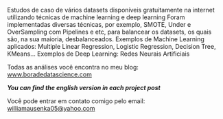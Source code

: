 
Estudos de caso de vários datasets disponíveis gratuitamente na internet utilizando técnicas de machine learning e deep learning
Foram implementadas diversas técnicas, por exemplo, SMOTE, Under e OverSampling com Pipelines e etc, para balancear os datasets, os quais são, na sua maioria, desbalanceados.
Exemplos de Machine Learning aplicados: Multiple Linear Regression, Logistic Regression, Decision Tree, KMeans...
Exemplos de Deep Learning: Redes Neurais Artificiais

Todas as análises você encontra no meu blog: www.boradedatascience.com

*****You can find the english version in each project post*****

Você pode entrar em contato comigo pelo email: williamausenka05@yahoo.com


